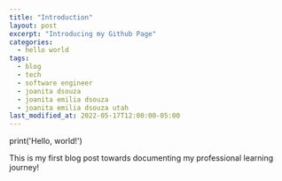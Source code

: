 ```yaml
---
title: "Introduction"
layout: post
excerpt: "Introducing my Github Page"
categories:
  - hello world
tags:
  - blog
  - tech
  - software engineer
  - joanita dsouza
  - joanita emilia dsouza
  - joanita emilia dsouza utah
last_modified_at: 2022-05-17T12:00:00-05:00
---
```


print('Hello, world!')


This is my first blog post towards documenting my professional learning journey!
